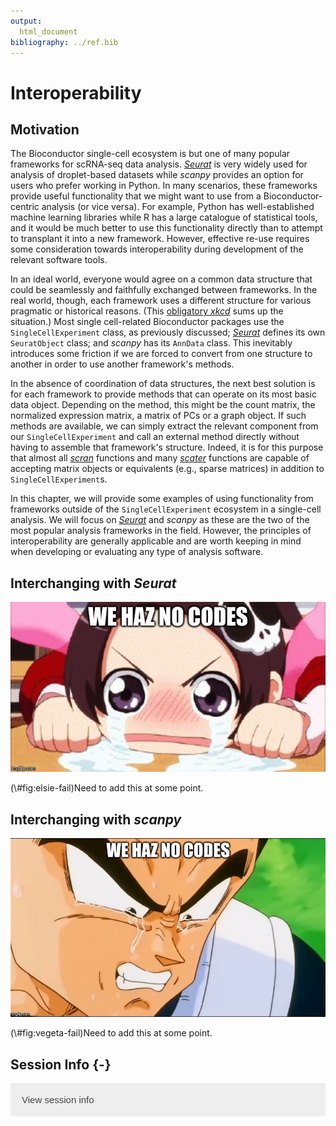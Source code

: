 ```yaml
---
output:
  html_document
bibliography: ../ref.bib
---
```


# Interoperability

<script>
document.addEventListener("click", function (event) {
    if (event.target.classList.contains("aaron-collapse")) {
        event.target.classList.toggle("active");
        var content = event.target.nextElementSibling;
        if (content.style.display === "block") {
            content.style.display = "none";
        } else {
            content.style.display = "block";
        }
    }
})
</script>

<style>
.aaron-collapse {
  background-color: #eee;
  color: #444;
  cursor: pointer;
  padding: 18px;
  width: 100%;
  border: none;
  text-align: left;
  outline: none;
  font-size: 15px;
}

.aaron-content {
  padding: 0 18px;
  display: none;
  overflow: hidden;
  background-color: #f1f1f1;
}
</style>

## Motivation

The Bioconductor single-cell ecosystem is but one of many popular frameworks for scRNA-seq data analysis.
*[Seurat](https://CRAN.R-project.org/package=Seurat)* is very widely used for analysis of droplet-based datasets while _scanpy_ provides an option for users who prefer working in Python.
In many scenarios, these frameworks provide useful functionality that we might want to use from a Bioconductor-centric analysis (or vice versa).
For example, Python has well-established machine learning libraries while R has a large catalogue of statistical tools, and it would be much better to use this functionality directly than to attempt to transplant it into a new framework.
However, effective re-use requires some consideration towards interoperability during development of the relevant software tools.

In an ideal world, everyone would agree on a common data structure that could be seamlessly and faithfully exchanged between frameworks.
In the real world, though, each framework uses a different structure for various pragmatic or historical reasons.
(This [obligatory _xkcd_](https://xkcd.com/927/) sums up the situation.)
Most single cell-related Bioconductor packages use the `SingleCellExperiment` class, as previously discussed; *[Seurat](https://CRAN.R-project.org/package=Seurat)* defines its own `SeuratObject` class; and _scanpy_ has its `AnnData` class.
This inevitably introduces some friction if we are forced to convert from one structure to another in order to use another framework's methods.

In the absence of coordination of data structures, the next best solution is for each framework to provide methods that can operate on its most basic data object.
Depending on the method, this might be the count matrix, the normalized expression matrix, a matrix of PCs or a graph object.
If such methods are available, we can simply extract the relevant component from our `SingleCellExperiment` and call an external method directly without having to assemble that framework's structure.
Indeed, it is for this purpose that almost all *[scran](https://bioconductor.org/packages/3.12/scran)* functions and many *[scater](https://bioconductor.org/packages/3.12/scater)* functions are capable of accepting matrix objects or equivalents (e.g., sparse matrices) in addition to `SingleCellExperiment`s.

In this chapter, we will provide some examples of using functionality from frameworks outside of the `SingleCellExperiment` ecosystem in a single-cell analysis.
We will focus on *[Seurat](https://CRAN.R-project.org/package=Seurat)* and _scanpy_ as these are the two of the most popular analysis frameworks in the field. 
However, the principles of interoperability are generally applicable and are worth keeping in mind when developing or evaluating any type of analysis software. 

## Interchanging with _Seurat_

<div class="figure">
<img src="https://raw.githubusercontent.com/Bioconductor/OSCABase/images/images/placeholder_elsie.jpg" alt="Need to add this at some point."  />
<p class="caption">(\#fig:elsie-fail)Need to add this at some point.</p>
</div>

## Interchanging with _scanpy_

<div class="figure">
<img src="https://raw.githubusercontent.com/Bioconductor/OSCABase/images/images/placeholder_vegeta.jpg" alt="Need to add this at some point."  />
<p class="caption">(\#fig:vegeta-fail)Need to add this at some point.</p>
</div>

## Session Info {-}

<button class="aaron-collapse">View session info</button>
<div class="aaron-content">
```
R version 4.0.0 Patched (2020-05-01 r78341)
Platform: x86_64-pc-linux-gnu (64-bit)
Running under: Ubuntu 18.04.4 LTS

Matrix products: default
BLAS:   /home/luna/Software/R/R-4-0-branch-dev/lib/libRblas.so
LAPACK: /home/luna/Software/R/R-4-0-branch-dev/lib/libRlapack.so

locale:
 [1] LC_CTYPE=en_US.UTF-8       LC_NUMERIC=C              
 [3] LC_TIME=en_US.UTF-8        LC_COLLATE=en_US.UTF-8    
 [5] LC_MONETARY=en_US.UTF-8    LC_MESSAGES=en_US.UTF-8   
 [7] LC_PAPER=en_US.UTF-8       LC_NAME=C                 
 [9] LC_ADDRESS=C               LC_TELEPHONE=C            
[11] LC_MEASUREMENT=en_US.UTF-8 LC_IDENTIFICATION=C       

attached base packages:
[1] stats     graphics  grDevices utils     datasets  methods   base     

other attached packages:
[1] rebook_0.99.0    BiocStyle_2.17.0

loaded via a namespace (and not attached):
 [1] graph_1.67.1        Rcpp_1.0.4.6        knitr_1.28         
 [4] magrittr_1.5        BiocGenerics_0.35.2 rlang_0.4.6        
 [7] stringr_1.4.0       highr_0.8           tools_4.0.0        
[10] parallel_4.0.0      xfun_0.14           htmltools_0.4.0    
[13] CodeDepends_0.6.5   yaml_2.2.1          digest_0.6.25      
[16] bookdown_0.19       processx_3.4.2      BiocManager_1.30.10
[19] callr_3.4.3         ps_1.3.3            codetools_0.2-16   
[22] evaluate_0.14       rmarkdown_2.2       stringi_1.4.6      
[25] compiler_4.0.0      stats4_4.0.0        XML_3.99-0.3       
```
</div>
